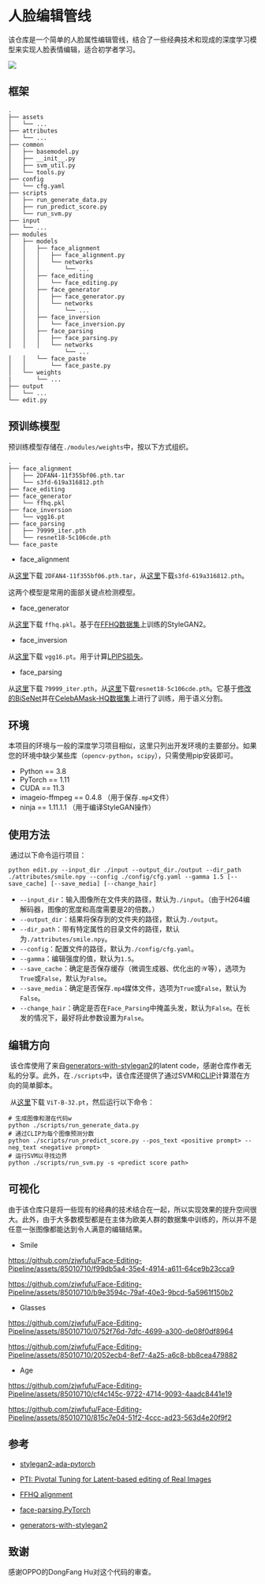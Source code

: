 # 人脸编辑管线

​	该仓库是一个简单的人脸属性编辑管线，结合了一些经典技术和现成的深度学习模型来实现人脸表情编辑，适合初学者学习。

![](./project.png)

## 框架

```
.
├── assets
│   └── ...
├── attributes
│   └── ...
├── common
│   ├── basemodel.py
│   ├── __init__.py
│   ├── svm_util.py
│   └── tools.py
├── config
│   └── cfg.yaml
├── scripts
│   ├── run_generate_data.py
│   ├── run_predict_score.py
│   └── run_svm.py
├── input
│   └── ...
├── modules
│   ├── models
│	│	├── face_alignment
│   │   │   ├── face_alignment.py
│   │   │   └── networks
│	│	│		└── ...
│   │   ├── face_editing
│   │   │   └── face_editing.py
│   │   ├── face_generator
│   │   │   ├── face_generator.py
│   │   │   └── networks
│	│	│		└── ...
│   │   ├── face_inversion
│   │   │   └── face_inversion.py
│   │   ├── face_parsing
│   │   │   ├── face_parsing.py
│   │   │   └── networks
				└── ...
│   │   └── face_paste
│   │       └── face_paste.py
│   └── weights
|       └── ...
├── output
│   └── ...
└── edit.py
```

## 预训练模型

​	预训练模型存储在`./modules/weights`中，按以下方式组织。

```
.
├── face_alignment
│   ├── 2DFAN4-11f355bf06.pth.tar
│   └── s3fd-619a316812.pth
├── face_editing
├── face_generator
│   └── ffhq.pkl
├── face_inversion
│   └── vgg16.pt
├── face_parsing
│   ├── 79999_iter.pth
│   └── resnet18-5c106cde.pth
└── face_paste
```

- face_alignment

从[这里](https://www.adrianbulat.com/downloads/python-fan/2DFAN4-11f355bf06.pth.tar)下载 `2DFAN4-11f355bf06.pth.tar`，从[这里](https://drive.google.com/file/d/1IWqJUTAZCelAZrUzfU38zK_ZM25fK32S/view)下载`s3fd-619a316812.pth`。

这两个模型是常用的面部关键点检测模型。

- face_generator

从[这里](https://nvlabs-fi-cdn.nvidia.com/stylegan2-ada-pytorch/pretrained/)下载 `ffhq.pkl`。基于在[FFHQ数据集](https://github.com/NVlabs/ffhq-dataset)上训练的StyleGAN2。

- face_inversion

从[这里](https://nvlabs-fi-cdn.nvidia.com/stylegan2-ada-pytorch/pretrained/metrics/vgg16.pt)下载 `vgg16.pt`。用于计算[LPIPS损失](https://github.com/richzhang/PerceptualSimilarity)。

- face_parsing

从[这里](https://drive.google.com/file/d/154JgKpzCPW82qINcVieuPH3fZ2e0P812/view)下载 `79999_iter.pth`，从[这里](https://download.pytorch.org/models/resnet18-5c106cde.pth)下载`resnet18-5c106cde.pth`。它基于[修改的BiSeNet](https://github.com/zllrunning/face-parsing.PyTorch?tab=readme-ov-file)并在[CelebAMask-HQ数据集](https://github.com/switchablenorms/CelebAMask-HQ)上进行了训练，用于语义分割。

## 环境

​	本项目的环境与一般的深度学习项目相似，这里只列出开发环境的主要部分。如果您的环境中缺少某些库（`opencv-python`，`scipy`），只需使用pip安装即可。

- Python == 3.8
- PyTorch == 1.11
- CUDA == 11.3 
- imageio-ffmpeg == 0.4.8    （用于保存`.mp4`文件）
- ninja == 1.11.1.1   （用于编译StyleGAN操作）

## 使用方法

​	通过以下命令运行项目：

```
python edit.py --input_dir ./input --output_dir./output --dir_path ./attributes/smile.npy --config ./config/cfg.yaml --gamma 1.5 [--save_cache] [--save_media] [--change_hair] 
```

- `--input_dir`：输入图像所在文件夹的路径，默认为`./input`。（由于H264编解码器，图像的宽度和高度需要是2的倍数。）
- `--output_dir`：结果将保存到的文件夹的路径，默认为`./output`。
- `--dir_path`：带有特定属性的目录文件的路径，默认为`./attributes/smile.npy`。
- `--config`：配置文件的路径，默认为`./config/cfg.yaml`。
- `--gamma`：编辑强度的值，默认为`1.5`。
- `--save_cache`：确定是否保存缓存（微调生成器、优化出的$\mathcal{W}$等），选项为`True`或`False`，默认为`False`。
- `--save_media`：确定是否保存`.mp4`媒体文件，选项为`True`或`False`，默认为`False`。
- `--change_hair`：确定是否在`Face_Parsing`中掩盖头发，默认为`False`。在长发的情况下，最好将此参数设置为`False`。

## 编辑方向

​	该仓库使用了来自[generators-with-stylegan2](https://github.com/a312863063/generators-with-stylegan2/tree/master/latent_direction)的latent code，感谢仓库作者无私的分享。此外，在`./scripts`中，该仓库还提供了通过SVM和[CLIP](https://openai.com/research/clip)计算潜在方向的简单脚本。

​	从[这里](https://openaipublic.azureedge.net/clip/models/40d365715913c9da98579312b702a82c18be219cc2a73407c4526f58eba950af/ViT-B-32.pt)下载 `ViT-B-32.pt`，然后运行以下命令：

```
# 生成图像和潜在代码w
python ./scripts/run_generate_data.py
# 通过CLIP为每个图像预测分数
python ./scripts/run_predict_score.py --pos_text <positive prompt> --neg_text <negative prompt>
# 运行SVM以寻找边界
python ./scripts/run_svm.py -s <predict score path>
```

## 可视化

​	由于该仓库只是将一些现有的经典的技术结合在一起，所以实现效果的提升空间很大。此外，由于大多数模型都是在主体为欧美人群的数据集中训练的，所以并不是任意一张图像都能达到令人满意的编辑结果。

- Smile

https://github.com/zjwfufu/Face-Editing-Pipeline/assets/85010710/f99db5a4-35e4-4914-a611-64ce9b23cca9

https://github.com/zjwfufu/Face-Editing-Pipeline/assets/85010710/b9e3594c-79af-40e3-9bcd-5a5961f150b2

- Glasses

https://github.com/zjwfufu/Face-Editing-Pipeline/assets/85010710/0752f76d-7dfc-4699-a300-de08f0df8964

https://github.com/zjwfufu/Face-Editing-Pipeline/assets/85010710/2052ecb4-8ef7-4a25-a6c8-bb8cea479882

- Age

https://github.com/zjwfufu/Face-Editing-Pipeline/assets/85010710/cf4c145c-9722-4714-9093-4aadc8441e19

https://github.com/zjwfufu/Face-Editing-Pipeline/assets/85010710/815c7e04-51f2-4ccc-ad23-563d4e20f9f2


## 参考

- [stylegan2-ada-pytorch](https://github.com/NVlabs/stylegan2-ada-pytorch)
- [PTI: Pivotal Tuning for Latent-based editing of Real Images](https://github.com/danielroich/PTI)
- [FFHQ alignment](https://github.com/chi0tzp/FFHQFaceAlignment)

- [face-parsing.PyTorch](https://github.com/zllrunning/face-parsing.PyTorch)
- [generators-with-stylegan2](https://github.com/a312863063/generators-with-stylegan2/tree/master)

## 致谢

感谢OPPO的DongFang Hu对这个代码的审查。
